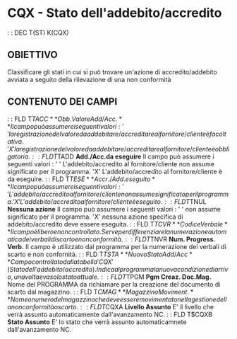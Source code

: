 # CQX - Stato dell'addebito/accredito
 :  : DEC T(ST) K(CQX)
## OBIETTIVO
Classificare gli stati in cui si può trovare un'azione di accredito/addebito avviata a seguito della rilevazione di una non conformità
## CONTENUTO DEI CAMPI
 :  : FLD T$TACC **Obb.Valore Add/Acc.**
Il campo può assumere i seguenti valori : 
' '  la registrazione del valore da addebitare/accreditare al fornitore/cliente è facoltativa.
'X'  la registrazione del valore da addebitare/accreditare al fornitore/cliente è obbligatoria.
 :  : FLD T$TADD **Add./Acc.da eseguire**
Il campo può assumere i seguenti valori : 
' '  L'addebito/accredito al fornitore/cliente non assume significato per il programma.
'X'  L'addebito/accredito al fornitore/cliente è da eseguire.
 :  : FLD T$TESE **Accr./Add. eseguito**
Il campo può assumere i seguenti valori : 
' '  L'addebito/accredito al fornitore/cliente non assume significato per il programma.
'X'  L'addebito/accredito al fornitore/cliente è eseguito.
 :  : FLD T$TNUL **Nessuna azione**
Il campo può assumere i seguenti valori : 
' '  non assume significato per il programma.
'X'  nessuna azione specifica di addebito/accredito deve essere eseguita.
 :  : FLD T$TCVR **Codice Verbale**
Il campo è libero e non controllato. Serve per differenziare la numerazione automatica dei verbali di scarto e non conformità.
 :  : FLD T$TNVR **Num. Progress. Verb.**
Il campo è utilizzato dal programma per la numerazione dei verbali di scarto e non confornità.
 :  : FLD T$TSTA **Nuovo Stato Add/Acc**
Campo controllato dalla tabella 'CQX' (Stato dell'addebito/accredito). Indica al programma la nuova condizione di arrivo, una volta evaso lo stato attuale.
 :  : FLD T$TPGM **Pgm Creaz. Doc.Mag.**
Nome del PROGRAMMA da richiamare per la creazione del documento di scarto dal magazzino.
 :  : FLD T$CMAG **Magazzino Moviment.**
Nome o numero del magazzino che deve essere movimentato nella gestione della non conformità o scarto.
 :  : FLD T$CQXA **Livello Assunto**
E' il livello che verrà assunto automaticamente dall'avanzamento NC.
 :  : FLD T$CQXB **Stato Assunto**
E' lo stato che verrà assunto automaticamnete dall'avanzamento NC.
